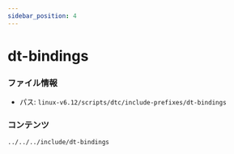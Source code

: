 ```yaml
---
sidebar_position: 4
---
```

# dt-bindings

### ファイル情報

- パス: `linux-v6.12/scripts/dtc/include-prefixes/dt-bindings`

### コンテンツ

```txt
../../../include/dt-bindings
```
